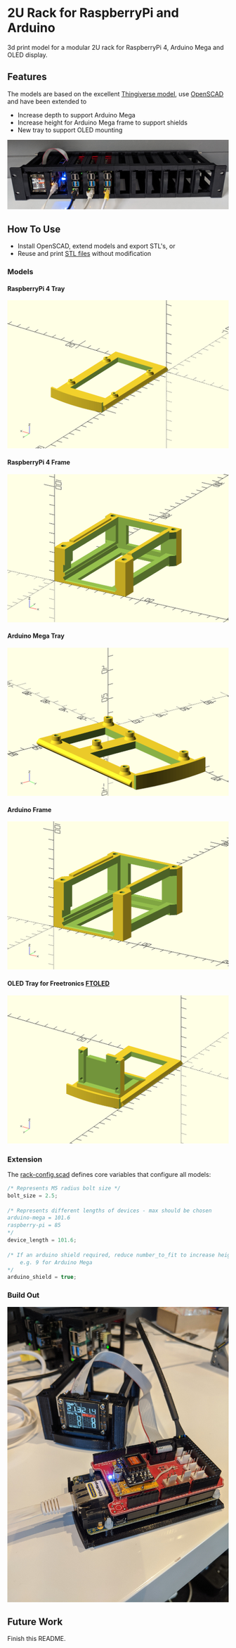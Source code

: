 # 2U Rack for RaspberryPi and Arduino
3d print model for a modular 2U rack for RaspberryPi 4, Arduino Mega and OLED display.

## Features
The models are based on the excellent [Thingiverse model](https://www.thingiverse.com/thing:4078710), use [OpenSCAD](https://www.openscad.org/) and have been extended to
* Increase depth to support Arduino Mega 
* Increase height for Arduino Mega frame to support shields
* New tray to support OLED mounting

![Rack](images/2u-rack.jpg)

## How To Use
* Install OpenSCAD, extend models and export STL's, or
* Reuse and print [STL files](stl) without modification

### Models
#### RaspberryPi 4 Tray

![RpiTray](images/rack-rpi-tray.png)

#### RaspberryPi 4 Frame

![RpiTray](images/rack-rpi-frame.png)

#### Arduino Mega Tray

![ArduinoMegaTray](images/rack-mega-tray.png)

#### Arduino Frame

![ArduinoMegaFrame](images/rack-rpi-mega-frame.png)

#### OLED Tray for Freetronics [FTOLED](https://www.freetronics.com.au/products/128x128-pixel-oled-module#.XzFH5PgzbvU)

![OLEDTray](images/rack-oled-tray.png)

### Extension
The [rack-config.scad](openscad/rack-config.scad) defines core variables that configure all models:

```c 
/* Represents M5 radius bolt size */
bolt_size = 2.5;

/* Represents different lengths of devices - max should be chosen
arduino-mega = 101.6
raspberry-pi = 85
*/
device_length = 101.6;

/* If an arduino shield required, reduce number_to_fit to increase height, otherwise chose 12 or 13 if just raspberrypi.
    e.g. 9 for Arduino Mega
*/
arduino_shield = true;
```

### Build Out
![BuildOut](images/rack-mount-mega-oled.jpg)

## Future Work

Finish this README.
